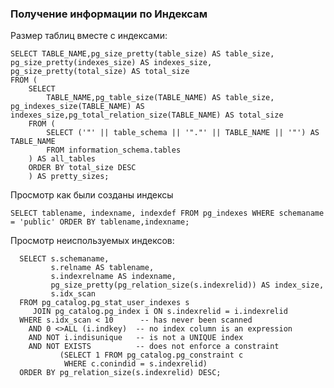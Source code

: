 ### Получение информации по Индексам

Размер таблиц вместе с индексами:

    SELECT TABLE_NAME,pg_size_pretty(table_size) AS table_size, pg_size_pretty(indexes_size) AS indexes_size, pg_size_pretty(total_size) AS total_size 
    FROM (
        SELECT
            TABLE_NAME,pg_table_size(TABLE_NAME) AS table_size, pg_indexes_size(TABLE_NAME) AS indexes_size,pg_total_relation_size(TABLE_NAME) AS total_size
        FROM (
            SELECT ('"' || table_schema || '"."' || TABLE_NAME || '"') AS TABLE_NAME
            FROM information_schema.tables
        ) AS all_tables
        ORDER BY total_size DESC
        ) AS pretty_sizes;

Просмотр как были созданы индексы

    SELECT tablename, indexname, indexdef FROM pg_indexes WHERE schemaname = 'public' ORDER BY tablename,indexname;
    
Просмотр неиспользуемых индексов:

      SELECT s.schemaname,
             s.relname AS tablename,
             s.indexrelname AS indexname,
             pg_size_pretty(pg_relation_size(s.indexrelid)) AS index_size,
             s.idx_scan
      FROM pg_catalog.pg_stat_user_indexes s
         JOIN pg_catalog.pg_index i ON s.indexrelid = i.indexrelid
      WHERE s.idx_scan < 10      -- has never been scanned
        AND 0 <>ALL (i.indkey)  -- no index column is an expression
        AND NOT i.indisunique   -- is not a UNIQUE index
        AND NOT EXISTS          -- does not enforce a constraint
               (SELECT 1 FROM pg_catalog.pg_constraint c
                WHERE c.conindid = s.indexrelid)
      ORDER BY pg_relation_size(s.indexrelid) DESC;
